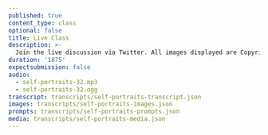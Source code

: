 ```yaml
---
published: true
content_type: class
optional: false
title: Live Class
description: >-
  Join the live discussion via Twitter. All images displayed are Copyrighted - All Rights Reserved.
duration: '1875'
expectsubmission: false
audio:
  - self-portraits-32.mp3
  - self-portraits-32.ogg
transcript: transcripts/self-portraits-transcript.json
images: transcripts/self-portraits-images.json
prompts: transcripts/self-portraits-prompts.json
media: transcripts/self-portraits-media.json
---
```


